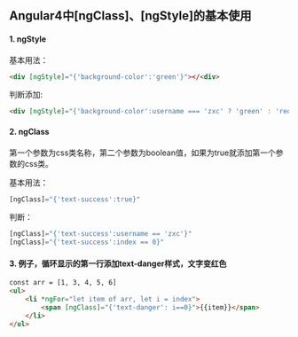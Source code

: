 ## Angular4中[ngClass]、[ngStyle]的基本使用

#### 1. ngStyle

基本用法：

```html
<div [ngStyle]="{'background-color':'green'}"></<div>
```

判断添加:

```html
<div [ngStyle]="{'background-color':username === 'zxc' ? 'green' : 'red' }"></<div>
```



#### 2. ngClass

第一个参数为css类名称，第二个参数为boolean值，如果为true就添加第一个参数的css类。

基本用法：

```typescript
[ngClass]="{'text-success':true}"
```

判断：

```typescript
[ngClass]="{'text-success':username == 'zxc'}"
[ngClass]="{'text-success':index == 0}"
```





#### 3. 例子，循环显示的第一行添加text-danger样式，文字变红色

```html
const arr = [1, 3, 4, 5, 6]
<ul>
    <li *ngFor="let item of arr, let i = index">
        <span [ngClass]="{'text-danger': i==0}">{{item}}</span>
    </li>
</ul>
```




